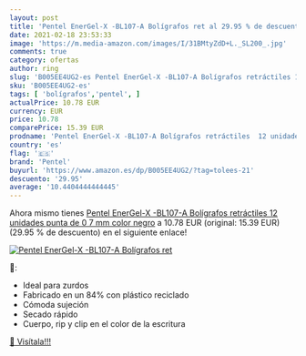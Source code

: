 ```yaml
---
layout: post
title: 'Pentel EnerGel-X -BL107-A Bolígrafos ret al 29.95 % de descuento'
date: 2021-02-18 23:53:33
image: 'https://m.media-amazon.com/images/I/31BMtyZdD+L._SL200_.jpg'
comments: true
category: ofertas
author: ring
slug: 'B005EE4UG2-es Pentel EnerGel-X -BL107-A Bolígrafos retráctiles 12...'
sku: 'B005EE4UG2-es'
tags: [ 'bolígrafos','pentel', ]
actualPrice: 10.78 EUR
currency: EUR
price: 10.78
comparePrice: 15.39 EUR
prodname: 'Pentel EnerGel-X -BL107-A Bolígrafos retráctiles  12 unidades  punta de 0 7 mm   color negro'
country: 'es'
flag: '🇪🇸'
brand: 'Pentel'
buyurl: 'https://www.amazon.es/dp/B005EE4UG2/?tag=tolees-21'
descuento: '29.95'
average: '10.4404444444445'
---
```


Ahora mismo tienes [Pentel EnerGel-X -BL107-A Bolígrafos retráctiles  12 unidades  punta de 0 7 mm   color negro](https://www.amazon.es/dp/B005EE4UG2/?tag=tolees-21) a 10.78 EUR (original: 15.39 EUR) (29.95 %  de descuento) en el siguiente enlace!

[![Pentel EnerGel-X -BL107-A Bolígrafos ret](https://m.media-amazon.com/images/I/31BMtyZdD+L._SL200_.jpg)](https://www.amazon.es/dp/B005EE4UG2/?tag=tolees-21)

🔎:

- Ideal para zurdos
- Fabricado en un 84% con plástico reciclado
- Cómoda sujeción
- Secado rápido
- Cuerpo, rip y clip en el color de la escritura

[🛒 Visítala!!!](https://www.amazon.es/dp/B005EE4UG2/?tag=tolees-21)
